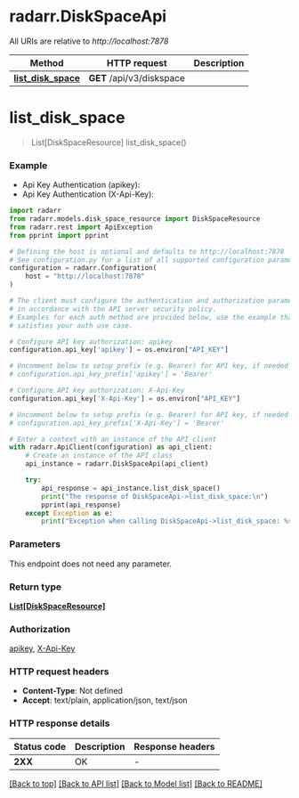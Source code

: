 # radarr.DiskSpaceApi

All URIs are relative to *http://localhost:7878*

Method | HTTP request | Description
------------- | ------------- | -------------
[**list_disk_space**](DiskSpaceApi.md#list_disk_space) | **GET** /api/v3/diskspace | 


# **list_disk_space**
> List[DiskSpaceResource] list_disk_space()



### Example

* Api Key Authentication (apikey):
* Api Key Authentication (X-Api-Key):

```python
import radarr
from radarr.models.disk_space_resource import DiskSpaceResource
from radarr.rest import ApiException
from pprint import pprint

# Defining the host is optional and defaults to http://localhost:7878
# See configuration.py for a list of all supported configuration parameters.
configuration = radarr.Configuration(
    host = "http://localhost:7878"
)

# The client must configure the authentication and authorization parameters
# in accordance with the API server security policy.
# Examples for each auth method are provided below, use the example that
# satisfies your auth use case.

# Configure API key authorization: apikey
configuration.api_key['apikey'] = os.environ["API_KEY"]

# Uncomment below to setup prefix (e.g. Bearer) for API key, if needed
# configuration.api_key_prefix['apikey'] = 'Bearer'

# Configure API key authorization: X-Api-Key
configuration.api_key['X-Api-Key'] = os.environ["API_KEY"]

# Uncomment below to setup prefix (e.g. Bearer) for API key, if needed
# configuration.api_key_prefix['X-Api-Key'] = 'Bearer'

# Enter a context with an instance of the API client
with radarr.ApiClient(configuration) as api_client:
    # Create an instance of the API class
    api_instance = radarr.DiskSpaceApi(api_client)

    try:
        api_response = api_instance.list_disk_space()
        print("The response of DiskSpaceApi->list_disk_space:\n")
        pprint(api_response)
    except Exception as e:
        print("Exception when calling DiskSpaceApi->list_disk_space: %s\n" % e)
```



### Parameters

This endpoint does not need any parameter.

### Return type

[**List[DiskSpaceResource]**](DiskSpaceResource.md)

### Authorization

[apikey](../README.md#apikey), [X-Api-Key](../README.md#X-Api-Key)

### HTTP request headers

 - **Content-Type**: Not defined
 - **Accept**: text/plain, application/json, text/json

### HTTP response details

| Status code | Description | Response headers |
|-------------|-------------|------------------|
**2XX** | OK |  -  |

[[Back to top]](#) [[Back to API list]](../README.md#documentation-for-api-endpoints) [[Back to Model list]](../README.md#documentation-for-models) [[Back to README]](../README.md)

